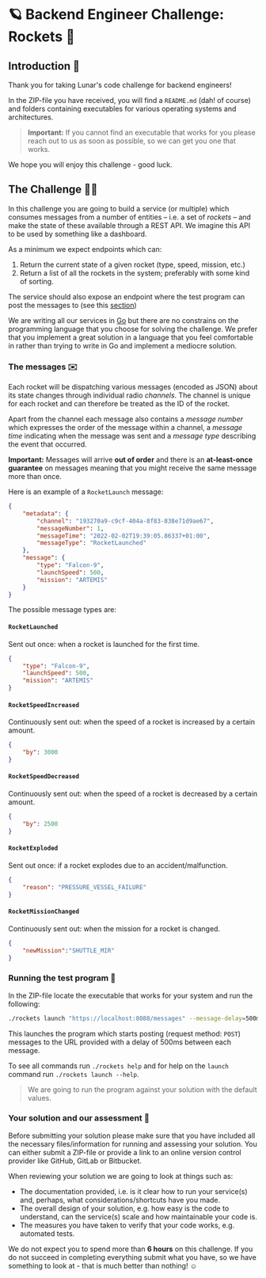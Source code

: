 # 🪐 Backend Engineer Challenge: Rockets 🚀

## Introduction 👋
Thank you for taking Lunar's code challenge for backend engineers! 

In the ZIP-file you have received, you will find a `README.md` (dah! of course) and folders 
containing executables for various operating systems and architectures.

> **Important:** If you cannot find an executable that works for you please reach out to us as soon as possible, 
> so we can get you one that works.

We hope you will enjoy this challenge - good luck.

## The Challenge 🧑‍💻
In this challenge you are going to build a service (or multiple) which consumes messages 
from a number of entities – i.e. a set of _rockets_ – and make the state of these 
available through a REST API. We imagine this API to be used by something like a dashboard.

As a minimum we expect endpoints which can:
1. Return the current state of a given rocket (type, speed, mission, etc.)
1. Return a list of all the rockets in the system; preferably with some kind of sorting.

The service should also expose an endpoint where the test program can post the messages to (see this [section](#running-the-test-program))

We are writing all our services in [Go](https://go.dev/) but there are no constrains on the programming language that you choose for solving the challenge. 
We prefer that you implement a great solution in a language that you feel comfortable in rather than trying to write in Go and implement a mediocre solution.

### The messages ✉️
Each rocket will be dispatching various messages (encoded as JSON) about its state changes through individual radio _channels_.
The channel is unique for each rocket and can therefore be treated as the ID of the rocket.

Apart from the channel each message also contains a _message number_ which expresses the order of the message within a channel, 
a _message time_ indicating when the message was sent and a _message type_ describing the event that occurred.

**Important:** Messages will arrive **out of order** and there is an **at-least-once guarantee** on messages 
meaning that you might receive the same message more than once.

Here is an example of a `RocketLaunch` message:

```json
{
    "metadata": {
        "channel": "193270a9-c9cf-404a-8f83-838e71d9ae67",
        "messageNumber": 1,    
        "messageTime": "2022-02-02T19:39:05.86337+01:00",                                          
        "messageType": "RocketLaunched"                             
    },
    "message": {                                                    
        "type": "Falcon-9",
        "launchSpeed": 500,
        "mission": "ARTEMIS"  
    }
}
```

The possible message types are:

#### `RocketLaunched`
Sent out once: when a rocket is launched for the first time.
```json
{
    "type": "Falcon-9",
    "launchSpeed": 500,
    "mission": "ARTEMIS"  
}
```

#### `RocketSpeedIncreased`
Continuously sent out: when the speed of a rocket is increased by a certain amount.
```json
{
    "by": 3000
}
```

#### `RocketSpeedDecreased`
Continuously sent out: when the speed of a rocket is decreased by a certain amount.
```json
{
    "by": 2500
}
```

#### `RocketExploded`
Sent out once: if a rocket explodes due to an accident/malfunction.
```json
{
    "reason": "PRESSURE_VESSEL_FAILURE"
}
```

#### `RocketMissionChanged`
Continuously sent out: when the mission for a rocket is changed.
```json
{
    "newMission":"SHUTTLE_MIR"
}
```

### Running the test program 💽
In the ZIP-file locate the executable that works for your system and run the following:

```bash
./rockets launch "https://localhost:8088/messages" --message-delay=500ms --concurrency-level=1
```

This launches the program which starts posting (request method: `POST`) messages to the URL provided with a delay of 500ms between each message.

To see all commands run `./rockets help` and for help on the `launch` command run `./rockets launch --help`.

> We are going to run the program against your solution with the default values.

### Your solution and our assessment 📝
Before submitting your solution please make sure that you have included all the necessary files/information for 
running and assessing your solution. You can either submit a ZIP-file or provide a link to an online version control provider like GitHub, GitLab or Bitbucket.

When reviewing your solution we are going to look at things such as:
- The documentation provided, i.e. is it clear how to run your service(s) and, perhaps, what considerations/shortcuts have you made.
- The overall design of your solution, e.g. how easy is the code to understand, can the service(s) scale and how maintainable your code is.
- The measures you have taken to verify that your code works, e.g. automated tests.

We do not expect you to spend more than **6 hours** on this challenge. 
If you do not succeed in completing everything submit what you have, so we have something to look at - that is much better than nothing! ☺️
